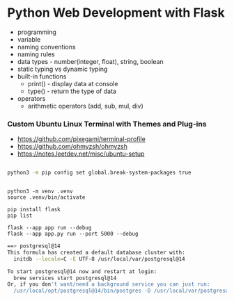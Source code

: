 # Python Web Development with Flask

- programming
- variable
- naming conventions
- naming rules
- data types - number(integer, float), string, boolean
- static typing vs dynamic typing
- built-in functions
  - print() - display data at console
  - type() - return the type of data
- operators
  - arithmetic operators (add, sub, mul, div)

### Custom Ubuntu Linux Terminal with Themes and Plug-ins

- https://github.com/pixegami/terminal-profile
- https://github.com/ohmyzsh/ohmyzsh
- https://notes.leetdev.net/misc/ubuntu-setup

```bash

python3 -m pip config set global.break-system-packages true

```

```

python3 -m venv .venv
source .venv/bin/activate

pip install flask
pip list

flask --app app run --debug
flask --app app.py run --port 5000 --debug

```

```bash
==> postgresql@14
This formula has created a default database cluster with:
  initdb --locale=C -E UTF-8 /usr/local/var/postgresql@14

To start postgresql@14 now and restart at login:
  brew services start postgresql@14
Or, if you don't want/need a background service you can just run:
  /usr/local/opt/postgresql@14/bin/postgres -D /usr/local/var/postgresql@14
```
